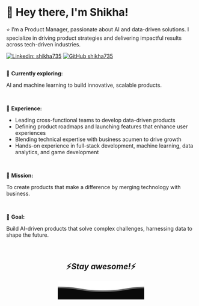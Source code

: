 # 👋 Hey there, I'm Shikha!

⭐ I’m a Product Manager, passionate about AI and data-driven solutions. I specialize in driving product strategies and delivering impactful results across tech-driven industries.

[![Linkedin: shikha735](https://img.shields.io/badge/-shikha735-blue?style=flat-square&logo=Linkedin&logoColor=white&link=https://www.linkedin.com/in/shikha735/)](https://www.linkedin.com/in/shikha735/)
[![GitHub shikha735](https://img.shields.io/github/followers/shikha735?label=follow&style=social)](https://github.com/shikha735)

<h2 align='center'></h2>

🌱 **Currently exploring:**  

AI and machine learning to build innovative, scalable products.

<br>

💼 **Experience:**

- Leading cross-functional teams to develop data-driven products
- Defining product roadmaps and launching features that enhance user experiences
- Blending technical expertise with business acumen to drive growth
- Hands-on experience in full-stack development, machine learning, data analytics, and game development

<br>

🚀 **Mission:**  

To create products that make a difference by merging technology with business.

<br>

🎯 **Goal:**  

Build AI-driven products that solve complex challenges, harnessing data to shape the future.

<br>

<!--
**shikha735/shikha735** is a ✨ _special_ ✨ repository because its `README.md` (this file) appears on your GitHub profile.

Here are some ideas to get you started:

- 🔭 I’m currently working on ...
- 🌱 I’m currently learning ...
- 👯 I’m looking to collaborate on ...
- 🤔 I’m looking for help with ...
- 💬 Ask me about ...
- 📫 How to reach me: ...
- 😄 Pronouns: ...
- ⚡ Fun fact: ...
--> 


<h2 align='center'>⚡️<i>Stay awesome!</i>⚡️</h2>


<p align="center">
        <img src="https://raw.githubusercontent.com/shikha735/shikha735/85e85988667190aadf6f14879644fab836940c91/Bottom.svg" alt="Github Stats" /> 
</p>
